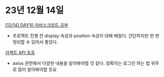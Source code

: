 # 23년 12월 14일

[[12/14] DAY10 자바스크립트 공부](https://studysmart.tistory.com/119)

- 프로젝트 진행 전 display 속성과 position 속성이 대해 배웠다. 간단하지만 한 번 정리할 수 있어서 좋았다.

[리액트 API 호출](https://studysmart.tistory.com/120)
- axios 관련해서 다양한 내용을 알아봐야할 것 같다. 정확히는 로그인 하는 법 위주로 많이 알아봐야할 듯요 